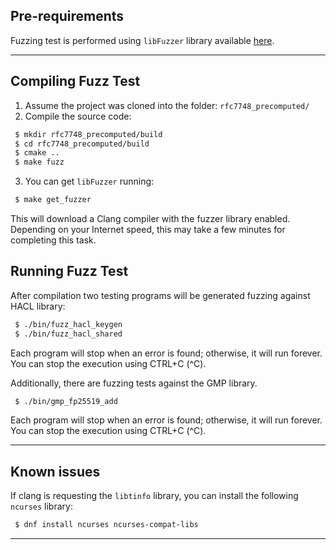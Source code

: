 ## Pre-requirements

Fuzzing test is performed using `libFuzzer` library available [here](https://llvm.org/docs/LibFuzzer.html).


----

## Compiling Fuzz Test

 1. Assume the project was cloned into the folder: `rfc7748_precomputed/`
 2. Compile the source code:

```sh
 $ mkdir rfc7748_precomputed/build
 $ cd rfc7748_precomputed/build
 $ cmake ..
 $ make fuzz
```

 3. You can get `libFuzzer` running:

```sh
 $ make get_fuzzer
```
This will download a Clang compiler with the fuzzer library enabled. 
Depending on your Internet speed, this may take a few minutes for completing this task.

 
## Running Fuzz Test
After compilation two testing programs will be generated fuzzing against HACL library:

```sh
 $ ./bin/fuzz_hacl_keygen
 $ ./bin/fuzz_hacl_shared
```
Each program will stop when an error is found; otherwise, it will run forever. You can stop the execution using CTRL+C (^C).

Additionally, there are fuzzing tests against the GMP library.
```sh
 $ ./bin/gmp_fp25519_add
```
Each program will stop when an error is found; otherwise, it will run forever. You can stop the execution using CTRL+C (^C).

----

## Known issues
If clang is requesting the `libtinfo` library, you can install the following `ncurses` library:

```sh
 $ dnf install ncurses ncurses-compat-libs
```
----
